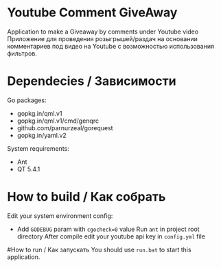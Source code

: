 # Youtube Comment GiveAway
Application to make a Giveaway by comments under Youtube video
Приложение для проведения розыгрышей/раздач на основании комментариев под видео на Youtube с возможностью использования фильтров.

# Dependecies / Зависимости

Go packages:

 - gopkg.in/qml.v1
 - gopkg.in/qml.v1/cmd/genqrc
 - github.com/parnurzeal/gorequest
 - gopkg.in/yaml.v2
 
System requirements:

 - Ant
 - QT 5.4.1
 
# How to build / Как собрать
Edit your system environment config:
 - Add `GODEBUG` param with `cgocheck=0` value
Run `ant` in project root directory
After compile edit your youtube api key in `config.yml` file

#How to run / Как запускать
You should use `run.bat` to start this application.
